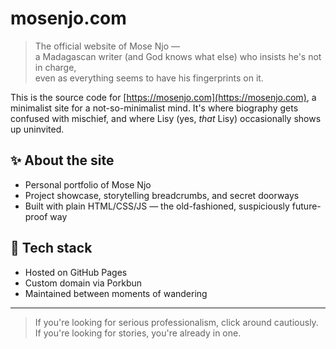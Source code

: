 # mosenjo.com

> The official website of Mose Njo —  
> a Madagascan writer (and God knows what else) who insists he's not in charge,  
> even as everything seems to have his fingerprints on it.

This is the source code for [https://mosenjo.com](https://mosenjo.com), a minimalist site for a not-so-minimalist mind. It's where biography gets confused with mischief, and where Lisy (yes, *that* Lisy) occasionally shows up uninvited.

## ✨ About the site
- Personal portfolio of Mose Njo
- Project showcase, storytelling breadcrumbs, and secret doorways
- Built with plain HTML/CSS/JS — the old-fashioned, suspiciously future-proof way

## 🔧 Tech stack
- Hosted on GitHub Pages
- Custom domain via Porkbun
- Maintained between moments of wandering

---

> If you're looking for serious professionalism, click around cautiously. If you're looking for stories, you're already in one.
